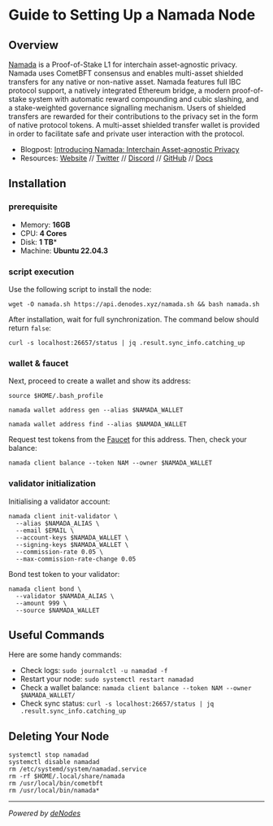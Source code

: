 # Guide to Setting Up a Namada Node

## Overview

[Namada](https://namada.net/) is a Proof-of-Stake L1 for interchain asset-agnostic privacy. Namada uses CometBFT consensus and enables multi-asset shielded transfers for any native or non-native asset. Namada features full IBC protocol support, a natively integrated Ethereum bridge, a modern proof-of-stake system with automatic reward compounding and cubic slashing, and a stake-weighted governance signalling mechanism. Users of shielded transfers are rewarded for their contributions to the privacy set in the form of native protocol tokens. A multi-asset shielded transfer wallet is provided in order to facilitate safe and private user interaction with the protocol.

- Blogpost: [Introducing Namada: Interchain Asset-agnostic Privacy](https://namada.net/blog/introducing-namada-interchain-asset-agnostic-privacy)
- Resources: [Website](https://namada.net/) // [Twitter](https://x.com/namada) // [Discord](https://discord.com/invite/namada) // [GitHub](https://github.com/anoma/namada) // [Docs](https://docs.namada.net/)

## Installation

### prerequisite

- Memory: **16GB**
- CPU: **4 Cores**
- Disk: **1 TB***
- Machine: **Ubuntu 22.04.3**

### script execution

Use the following script to install the node:
```
wget -O namada.sh https://api.denodes.xyz/namada.sh && bash namada.sh
```

After installation, wait for full synchronization. The command below should return `false`:
```
curl -s localhost:26657/status | jq .result.sync_info.catching_up
```
### wallet & faucet

Next, proceed to create a wallet and show its address:
```
source $HOME/.bash_profile
```
```
namada wallet address gen --alias $NAMADA_WALLET
```
```
namada wallet address find --alias $NAMADA_WALLET
```

Request test tokens from the [Faucet](https://faucet.heliax.click/) for this address.
Then, check your balance:
```
namada client balance --token NAM --owner $NAMADA_WALLET
```

### validator initialization

Initialising a validator account:
```
namada client init-validator \
  --alias $NAMADA_ALIAS \
  --email $EMAIL \
  --account-keys $NAMADA_WALLET \
  --signing-keys $NAMADA_WALLET \
  --commission-rate 0.05 \
  --max-commission-rate-change 0.05
```

Bond test token to your validator:
```
namada client bond \
  --validator $NAMADA_ALIAS \
  --amount 999 \
  --source $NAMADA_WALLET
```

## Useful Commands

Here are some handy commands:

- Check logs: `sudo journalctl -u namadad -f`
- Restart your node: `sudo systemctl restart namadad`
- Check a wallet balance: `namada client balance --token NAM --owner $NAMADA_WALLET/`
- Check sync status: `curl -s localhost:26657/status | jq .result.sync_info.catching_up`

## Deleting Your Node

```
systemctl stop namadad
systemctl disable namadad
rm /etc/systemd/system/namadad.service
rm -rf $HOME/.local/share/namada
rm /usr/local/bin/cometbft
rm /usr/local/bin/namada*
```

---
_Powered by [deNodes](https://twitter.com/_denodes)_

